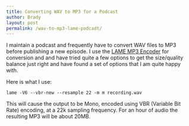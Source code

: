 ```yaml
---
title: Converting WAV to MP3 for a Podcast
author: Brady
layout: post
permalink: /wav-to-mp3-lame-podcadt/
---
```


I maintain a podcast and frequently have to convert WAV files to MP3 before publishing a new episode.  I use the [LAME MP3 Encoder](http://lame.sourceforge.net/) for conversion and and have tried quite a few options to get the size/quality balance just right and have found a set of options that I am quite happy with.  

Here is what I use:

```
lame -V6 --vbr-new --resample 22 -m m recording.wav
``` 

This will cause the output to be Mono, encoded using VBR (Variable Bit Rate) encoding, at a 22k sampling frequency.  For an hour of audio the resulting MP3 will be about 20MB.
